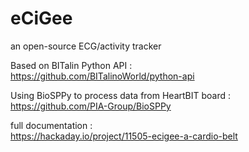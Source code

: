 # eCiGee
an open-source ECG/activity tracker  
  
Based on BITalin Python API :  
https://github.com/BITalinoWorld/python-api  
  
Using BioSPPy to process data from HeartBIT board :  
https://github.com/PIA-Group/BioSPPy  
  
full documentation :  
https://hackaday.io/project/11505-ecigee-a-cardio-belt   
